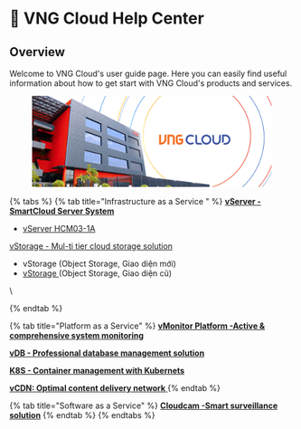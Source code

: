 # 🏴󠁧󠁢󠁥󠁮󠁧󠁿 VNG Cloud Help Center

## Overview

Welcome to VNG Cloud's user guide page. Here you can easily find useful information about how to get start with VNG Cloud's products and services.

<figure><img src=".gitbook/assets/VNG Cloud document.jpg" alt=""><figcaption></figcaption></figure>



{% tabs %}
{% tab title="Infrastructure as a Service " %}
[**vServer - SmartCloud Server System**](vserver/)

* [vServer HCM03-1A](https://docs.vngcloud.vn/pages/viewpage.action?pageId=49647923)

[vStorage - Mul-ti tier cloud storage solution](vstorage/)

* vStorage (Object Storage, Giao diện mới)
* [vStorage ](https://docs.vngcloud.vn/pages/viewpage.action?pageId=49648395)(Object Storage, Giao diện cũ)

\

{% endtab %}

{% tab title="Platform as a Service" %}
[**vMonitor Platform -Active & comprehensive system monitoring**](vmonitor.md)

[**vDB - Professional database management solution**](vdb.md)

[**K8S - Container management with Kubernets**](vserver/)

[**vCDN: Optimal content delivery network** ](vcdn.md)
{% endtab %}

{% tab title="Software as a Service" %}
[**Cloudcam -Smart surveillance solution**](vcloudcam.md)
{% endtab %}
{% endtabs %}

